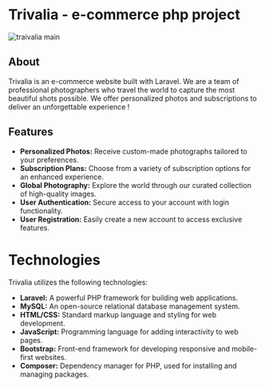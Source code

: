 # Trivalia - e-commerce php project

![traivalia main](https://github.com/StaiLee/Trivalia/assets/102300908/ea941983-ca7f-4dda-90a9-4a160e6e7614)


## About

Trivalia is an e-commerce website built with Laravel. We are a team of professional photographers who travel the world to capture the most beautiful shots possible. We offer personalized photos and subscriptions to deliver an unforgettable experience !

## Features

- **Personalized Photos:** Receive custom-made photographs tailored to your preferences.
- **Subscription Plans:** Choose from a variety of subscription options for an enhanced experience.
- **Global Photography:** Explore the world through our curated collection of high-quality images.
- **User Authentication:** Secure access to your account with login functionality.
- **User Registration:** Easily create a new account to access exclusive features.


# Technologies

Trivalia utilizes the following technologies:

- **Laravel:** A powerful PHP framework for building web applications.
- **MySQL:** An open-source relational database management system.
- **HTML/CSS:** Standard markup language and styling for web development.
- **JavaScript:** Programming language for adding interactivity to web pages.
- **Bootstrap:** Front-end framework for developing responsive and mobile-first websites.
- **Composer:** Dependency manager for PHP, used for installing and managing packages.
